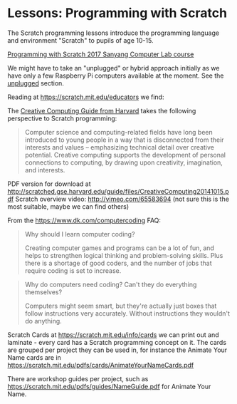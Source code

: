 # Lessons: Programming with Scratch

The Scratch programming lessons introduce the programming language and environment "Scratch" to pupils of age 10-15. 

[Programming with Scratch 2017 Sanyang Computer Lab course](../scratch/sanyang-2017/README.md)

We might have to take an "unplugged" or hybrid approach initially as we have only a few Raspberry Pi computers available
at the moment. See the [unplugged](./unplugged/README.md) section.

Reading at https://scratch.mit.edu/educators we find:

The [Creative Computing Guide from Harvard](http://scratched.gse.harvard.edu/guide) takes the following perspective to
Scratch programming:
> Computer science and computing-related fields have long been introduced to young people
> in a way that is disconnected from their interests and values  –  emphasizing technical detail over creative
> potential. Creative computing supports the development of personal connections to computing, by drawing upon
> creativity, imagination, and interests.

PDF version for download at http://scratched.gse.harvard.edu/guide/files/CreativeComputing20141015.pdf
Scratch overview video: http://vimeo.com/65583694 (not sure this is the most suitable, maybe we can find others)

From the https://www.dk.com/computercoding FAQ:
> Why should I learn computer coding?
>
>Creating computer games and programs can be a lot of fun, and helps to strengthen logical thinking and problem-solving skills.  Plus there is a shortage of good coders, and the number of jobs that require coding is set to increase.

> Why do computers need coding? Can't they do everything themselves?
>
>Computers might seem smart, but they're actually just boxes that follow instructions very accurately. Without instructions they wouldn't do anything.

Scratch Cards at https://scratch.mit.edu/info/cards we can print out and laminate - every card has a Scratch
programming concept on it. The cards are grouped per project they can be used in, for instance the Animate Your Name cards
are in https://scratch.mit.edu/pdfs/cards/AnimateYourNameCards.pdf

There are workshop guides per project, such as https://scratch.mit.edu/pdfs/guides/NameGuide.pdf for Animate Your Name.
